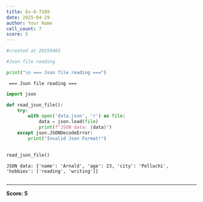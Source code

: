 ```yaml
---
title: Ex-8-7109
date: 2025-04-29
author: Your Name
cell_count: 7
score: 5
---
```


```python
#created at 20250403
```


```python
#Json file reading
```


```python
print("\n === Json file reading ===")
```

    
     === Json file reading ===



```python
import json
```


```python
def read_json_file():
    try:
        with open('data.json', 'r') as file:
            data = json.load(file)
            print(f"JSON data: {data}")
    except json.JSONDecodeError:
        print("Invalid Json Format!")
            
```


```python
read_json_file()
```

    JSON data: {'name': 'Arnald', 'age': 23, 'city': 'Pollachi', 'hobbies': ['reading', 'writing']}



```python

```


---
**Score: 5**